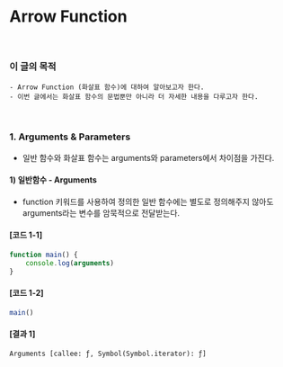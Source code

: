 # Arrow Function
<br/>

### 이 글의 목적
    - Arrow Function (화살표 함수)에 대하여 알아보고자 한다.
    - 이번 글에서는 화살표 함수의 문법뿐만 아니라 더 자세한 내용을 다루고자 한다.
<br/>

### 1. Arguments & Parameters
- 일반 함수와 화살표 함수는 arguments와 parameters에서 차이점을 가진다.
#### 1) 일반함수 - Arguments
- function 키워드를 사용하여 정의한 일반 함수에는 별도로 정의해주지 않아도 arguments라는 변수를 암묵적으로 전달받는다.
#### [코드 1-1]
```javascript
function main() {
    console.log(arguments)
}
```
#### [코드 1-2]
```javascript
main()
```
#### [결과 1]
```plaintext
Arguments [callee: ƒ, Symbol(Symbol.iterator): ƒ]
```
